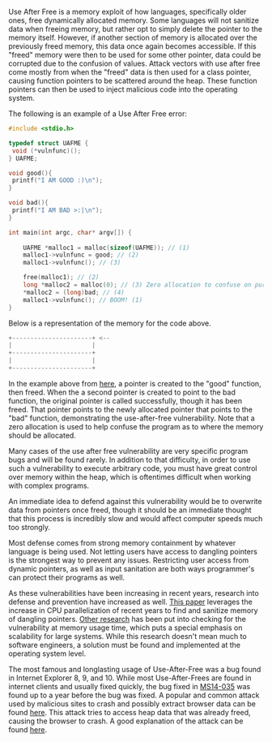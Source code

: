 Use After Free is a memory exploit of how languages, specifically older ones, free dynamically allocated memory. Some languages will not sanitize data when freeing memory, but rather opt to simply delete the pointer to the memory itself. However, if another section of memory is allocated over the previously freed memory, this data once again becomes accessible. If this "freed" memory were then to be used for some other pointer, data could be corrupted due to the confusion of values. Attack vectors with use after free come mostly from when the "freed" data is then used for a class pointer, causing function pointers to be scattered around the heap. These function pointers can then be used to inject malicious code into the operating system.

The following is an example of a Use After Free error:

```C
#include <stdio.h>

typedef struct UAFME {
 void (*vulnfunc)();
} UAFME;

void good(){
 printf("I AM GOOD :)\n");
}

void bad(){
 printf("I AM BAD >:|\n");
}

int main(int argc, char* argv[]) {
	
	UAFME *malloc1 = malloc(sizeof(UAFME)); // (1)
	malloc1->vulnfunc = good; // (2)
	malloc1->vulnfunc(); // (3)	

	free(malloc1); // (2)
	long *malloc2 = malloc(0); // (3) Zero allocation to confuse on purpose
	*malloc2 = (long)bad; // (4)
	malloc1->vulnfunc(); // BOOM! (1)
}
```

Below is a representation of the memory for the code above. 

```C
+----------------------+ <-- 
|                      |
+----------------------+
|                      |
+----------------------+
```

In the example above from [here](https://sensepost.com/blog/2017/linux-heap-exploitation-intro-series-used-and-abused-use-after-free/), a pointer is created to the "good" function, then freed. When the a second pointer is created to point to the bad function, the original pointer is called successfully, though it has been freed. That pointer points to the newly allocated pointer that points to the "bad" function, demonstrating the use-after-free vulnerability. Note that a zero allocation is used to help confuse the program as to where the memory should be allocated.

Many cases of the use after free vulnerability are very specific program bugs and will be found rarely. In addition to that difficulty, in order to use such a vulnerability to execute arbitrary code, you must have great control over memory within the heap, which is oftentimes difficult when working with complex programs. 

An immediate idea to defend against this vulnerability would be to overwrite data from pointers once freed, though it should be an immediate thought that this process is incredibly slow and would affect computer speeds much too strongly.

Most defense comes from strong memory containment by whatever language is being used. Not letting users have access to dangling pointers is the strongest way to prevent any issues. Restricting user access from dynamic pointers, as well as input sanitation are both ways programmer's can protect their programs as well. 

As these vulnerabilities have been increasing in recent years, research into defense and prevention have increased as well. [This paper](https://dl.acm.org/citation.cfm?id=3243826) leverages the increase in CPU parallelization of recent years to find and sanitize memory of dangling pointers. [Other research](https://www.cs.vu.nl/~giuffrida/papers/dangsan_eurosys17.pdf) has been put into checking for the vulnerability at memory usage time, which puts a special emphasis on scalability for large systems. While this research doesn't mean much to software engineers, a solution must be found and implemented at the operating system level.

The most famous and longlasting usage of Use-After-Free was a bug found in Internet Explorer 8, 9, and 10. While most Use-After-Frees are found in internet clients and usually fixed quickly, the bug fixed in [MS14-035](https://docs.microsoft.com/en-us/security-updates/SecurityBulletins/2014/ms14-035) was found up to a year before the bug was fixed. A popular and common attack used by malicious sites to crash and possibly extract browser data can be found [here](https://www.exploit-db.com/exploits/33860/). This attack tries to access heap data that was already freed, causing the browser to crash. A good explanation of the attack can be found [here](https://www.purehacking.com/blog/lloyd-simon/an-introduction-to-use-after-free-vulnerabilities).
